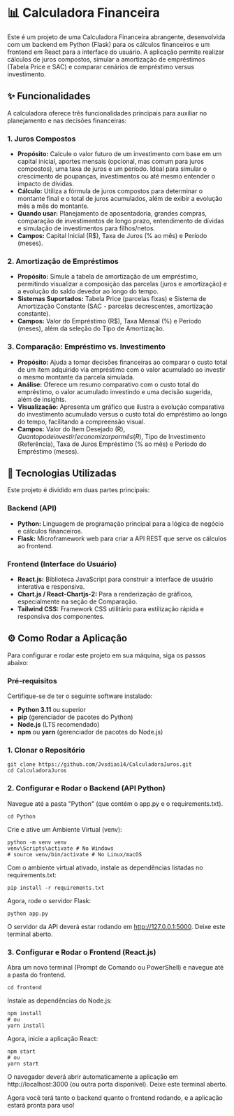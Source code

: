 # 📊 Calculadora Financeira

Este é um projeto de uma Calculadora Financeira abrangente, desenvolvida com um backend em Python (Flask) para os cálculos financeiros e um frontend em React para a interface do usuário. A aplicação permite realizar cálculos de juros compostos, simular a amortização de empréstimos (Tabela Price e SAC) e comparar cenários de empréstimo versus investimento.

## ✨ Funcionalidades

A calculadora oferece três funcionalidades principais para auxiliar no planejamento e nas decisões financeiras:

### 1. Juros Compostos
* **Propósito:** Calcule o valor futuro de um investimento com base em um capital inicial, aportes mensais (opcional, mas comum para juros compostos), uma taxa de juros e um período. Ideal para simular o crescimento de poupanças, investimentos ou até mesmo entender o impacto de dívidas.
* **Cálculo:** Utiliza a fórmula de juros compostos para determinar o montante final e o total de juros acumulados, além de exibir a evolução mês a mês do montante.
* **Quando usar:** Planejamento de aposentadoria, grandes compras, comparação de investimentos de longo prazo, entendimento de dívidas e simulação de investimentos para filhos/netos.
* **Campos:** Capital Inicial (R$), Taxa de Juros (% ao mês) e Período (meses).

### 2. Amortização de Empréstimos
* **Propósito:** Simule a tabela de amortização de um empréstimo, permitindo visualizar a composição das parcelas (juros e amortização) e a evolução do saldo devedor ao longo do tempo.
* **Sistemas Suportados:** Tabela Price (parcelas fixas) e Sistema de Amortização Constante (SAC - parcelas decrescentes, amortização constante).
* **Campos:** Valor do Empréstimo (R$), Taxa Mensal (%) e Período (meses), além da seleção do Tipo de Amortização.

### 3. Comparação: Empréstimo vs. Investimento
* **Propósito:** Ajuda a tomar decisões financeiras ao comparar o custo total de um item adquirido via empréstimo com o valor acumulado ao investir o mesmo montante da parcela simulada.
* **Análise:** Oferece um resumo comparativo com o custo total do empréstimo, o valor acumulado investindo e uma decisão sugerida, além de insights.
* **Visualização:** Apresenta um gráfico que ilustra a evolução comparativa do investimento acumulado versus o custo total do empréstimo ao longo do tempo, facilitando a compreensão visual.
* **Campos:** Valor do Item Desejado (R$), Quanto pode investir/economizar por mês (R$), Tipo de Investimento (Referência), Taxa de Juros Empréstimo (% ao mês) e Período do Empréstimo (meses).

## 🚀 Tecnologias Utilizadas

Este projeto é dividido em duas partes principais:

### Backend (API)

* **Python:** Linguagem de programação principal para a lógica de negócio e cálculos financeiros.
* **Flask:** Microframework web para criar a API REST que serve os cálculos ao frontend.

### Frontend (Interface do Usuário)

* **React.js:** Biblioteca JavaScript para construir a interface de usuário interativa e responsiva.
* **Chart.js / React-Chartjs-2:** Para a renderização de gráficos, especialmente na seção de Comparação.
* **Tailwind CSS:** Framework CSS utilitário para estilização rápida e responsiva dos componentes.

## ⚙️ Como Rodar a Aplicação

Para configurar e rodar este projeto em sua máquina, siga os passos abaixo:

### Pré-requisitos

Certifique-se de ter o seguinte software instalado:

* **Python 3.11** ou superior
* **pip** (gerenciador de pacotes do Python)
* **Node.js** (LTS recomendado)
* **npm** ou **yarn** (gerenciador de pacotes do Node.js)

### 1. Clonar o Repositório

```
git clone https://github.com/Jvsdias14/CalculadoraJuros.git
cd CalculadoraJuros
```

### 2. Configurar e Rodar o Backend (API Python)
Navegue até a pasta "Python" (que contém o app.py e o requirements.txt).

```
cd Python 
```

Crie e ative um Ambiente Virtual (venv):
```
python -m venv venv
venv\Scripts\activate # No Windows
# source venv/bin/activate # No Linux/macOS
```
Com o ambiente virtual ativado, instale as dependências listadas no requirements.txt:
```
pip install -r requirements.txt
```
Agora, rode o servidor Flask:
```
python app.py
```
O servidor da API deverá estar rodando em http://127.0.0.1:5000. Deixe este terminal aberto.

### 3. Configurar e Rodar o Frontend (React.js)
Abra um novo terminal (Prompt de Comando ou PowerShell) e navegue até a pasta do frontend.

```
cd frontend
```
Instale as dependências do Node.js:
```
npm install
# ou
yarn install
```
Agora, inicie a aplicação React:
```
npm start
# ou
yarn start
```
O navegador deverá abrir automaticamente a aplicação em http://localhost:3000 (ou outra porta disponível). Deixe este terminal aberto.

Agora você terá tanto o backend quanto o frontend rodando, e a aplicação estará pronta para uso!
